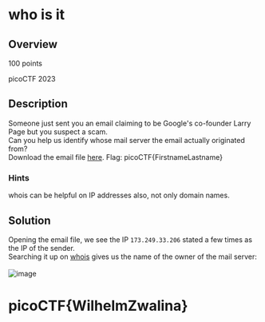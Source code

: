 # who is it
## Overview
100 points

picoCTF 2023
## Description
Someone just sent you an email claiming to be Google's co-founder Larry Page but you suspect a scam.
<br>
Can you help us identify whose mail server the email actually originated from?
<br>
Download the email file [here](https://artifacts.picoctf.net/c/499/email-export.eml). Flag: picoCTF{FirstnameLastname}
### Hints 
whois can be helpful on IP addresses also, not only domain names.

## Solution
Opening the email file, we see the IP `173.249.33.206` stated a few times as the IP of the sender. 
<br>
Searching it up on [whois](https://www.whois.com/whois/173.249.33.206) gives us the name of the owner of the mail server:
<br><br>
![image](https://github.com/xoxo-ily/ctfWriteups/assets/68173773/8603b319-744f-4a39-88dc-a3bfe76e4092)
# picoCTF{WilhelmZwalina}
